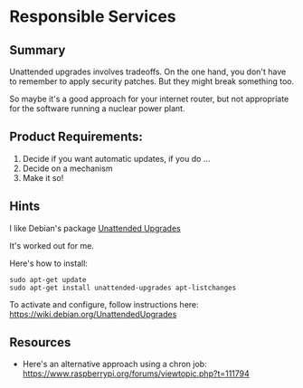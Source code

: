 # Responsible Services

## Summary

Unattended upgrades involves tradeoffs. On the one hand, 
you don't have to remember to apply security patches. But
they might break something too. 

So maybe it's a good approach for your internet router,
but not appropriate for the software running a nuclear 
power plant.


## Product Requirements:
1. Decide if you want automatic updates, if you do ...
2. Decide on a mechanism
3. Make it so!


## Hints

I like Debian's package [Unattended Upgrades](https://wiki.debian.org/UnattendedUpgrades)

It's worked out for me.

Here's how to install:
```
sudo apt-get update
sudo apt-get install unattended-upgrades apt-listchanges
```

To activate and configure, follow instructions here:
   https://wiki.debian.org/UnattendedUpgrades

## Resources

* Here's an alternative approach using a chron job:
   https://www.raspberrypi.org/forums/viewtopic.php?t=111794

